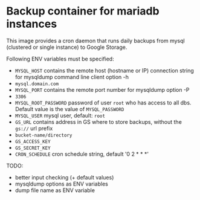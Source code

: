 # Backup container for mariadb instances

This image provides a cron daemon that runs daily backups from mysql (clustered or single instance) to Google Storage.

Following ENV variables must be specified:
 - `MYSQL_HOST` contains the remote host (hostname or IP) connection string for mysqldump command line client option -h
  - `mysql.domain.com`
 - `MYSQL_PORT` contains the remote port number for mysqldump option -P
  - `3306` 
 - `MYSQL_ROOT_PASSWORD` password of user `root` who has access to all dbs. Default value is the value of `MYSQL_PASSWORD`
 - `MYSQL_USER` mysql user, default: `root`
 - `GS_URL` contains address in GS where to store backups, without the `gs://` url prefix
  - `bucket-name/directory`
 - `GS_ACCESS_KEY`
 - `GS_SECRET_KEY`
 - `CRON_SCHEDULE` cron schedule string, default '0 2 * * *'
 
 TODO:
  - better input checking (+ default values)
  - mysqldump options as ENV variables
  - dump file name as ENV variable

